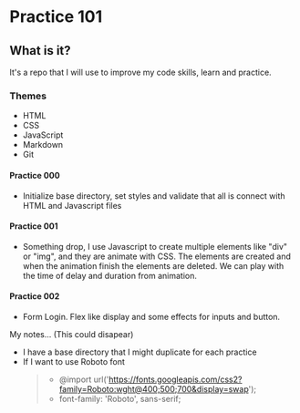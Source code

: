 # Practice 101

## What is it?

It's a repo that I will use to improve my code skills, learn and practice.

### Themes

- HTML
- CSS
- JavaScript
- Markdown
- Git

#### Practice 000

- Initialize base directory, set styles and validate that all is connect with HTML and Javascript files

#### Practice 001

- Something drop, I use Javascript to create multiple elements like "div" or "img", and they are animate with CSS. The elements are created and when the animation finish the elements are deleted. We can play with the time of delay and duration from animation.

#### Practice 002

- Form Login. Flex like display and some effects for inputs and button.

My notes... (This could disapear)

- I have a base directory that I might duplicate for each practice
- If I want to use Roboto font
  > - @import url('https://fonts.googleapis.com/css2?family=Roboto:wght@400;500;700&display=swap');
  > - font-family: 'Roboto', sans-serif;
